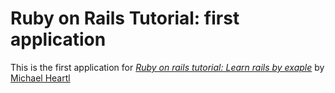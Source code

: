 # Ruby on Rails Tutorial: first application

This is the first application for [*Ruby on rails tutorial: Learn rails by exaple*](http://railstutorial.org/) by [Michael Heartl](http://michaelhartl.com/)